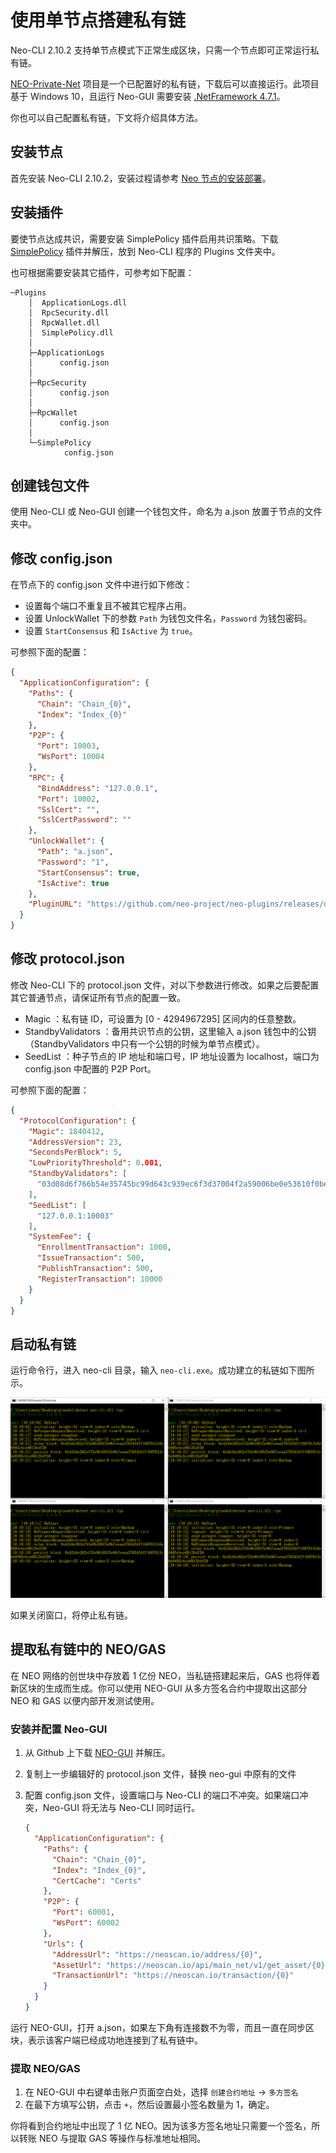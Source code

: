 # 使用单节点搭建私有链

Neo-CLI 2.10.2 支持单节点模式下正常生成区块，只需一个节点即可正常运行私有链。

[NEO-Private-Net](https://github.com/chenzhitong/NEO-Private-Net) 项目是一个已配置好的私有链，下载后可以直接运行。此项目基于 Windows 10，且运行 Neo-GUI 需要安装 [.NetFramework 4.7.1](https://www.microsoft.com/net/download/dotnet-framework-runtime)。

你也可以自己配置私有链，下文将介绍具体方法。

## 安装节点

首先安装 Neo-CLI 2.10.2，安装过程请参考 [Neo 节点的安装部署](../../node/cli/setup.md)。

## 安装插件

要使节点达成共识，需要安装 SimplePolicy 插件启用共识策略。下载 [SimplePolicy](https://github.com/neo-project/neo-plugins/releases/) 插件并解压，放到 Neo-CLI 程序的 Plugins 文件夹中。

也可根据需要安装其它插件，可参考如下配置：

```
─Plugins
    │  ApplicationLogs.dll
    │  RpcSecurity.dll
    │  RpcWallet.dll
    │  SimplePolicy.dll
    │
    ├─ApplicationLogs
    │      config.json
    │
    ├─RpcSecurity
    │      config.json
    │
    ├─RpcWallet
    │      config.json
    │
    └─SimplePolicy
            config.json
```

## 创建钱包文件

使用 Neo-CLI 或 Neo-GUI 创建一个钱包文件，命名为 a.json 放置于节点的文件夹中。

## 修改 config.json

在节点下的 config.json 文件中进行如下修改：

- 设置每个端口不重复且不被其它程序占用。
- 设置 UnlockWallet 下的参数 `Path` 为钱包文件名，`Password` 为钱包密码。
- 设置 `StartConsensus` 和 `IsActive` 为 `true`。

可参照下面的配置：

```json
{
  "ApplicationConfiguration": {
    "Paths": {
      "Chain": "Chain_{0}",
      "Index": "Index_{0}"
    },
    "P2P": {
      "Port": 10003,
      "WsPort": 10004
    },
    "RPC": {
      "BindAddress": "127.0.0.1",
      "Port": 10002,
      "SslCert": "",
      "SslCertPassword": ""
    },
    "UnlockWallet": {
      "Path": "a.json",
      "Password": "1",
      "StartConsensus": true,
      "IsActive": true
    },
    "PluginURL": "https://github.com/neo-project/neo-plugins/releases/download/v{1}/{0}.zip"
  }
}
```

## 修改 protocol.json

修改 Neo-CLI 下的 protocol.json 文件，对以下参数进行修改。如果之后要配置其它普通节点，请保证所有节点的配置一致。

- Magic ：私有链 ID，可设置为 [0 - 4294967295] 区间内的任意整数。
- StandbyValidators ：备用共识节点的公钥，这里输入 a.json 钱包中的公钥（StandbyValidators  中只有一个公钥的时候为单节点模式）。
- SeedList ：种子节点的 IP 地址和端口号，IP 地址设置为 localhost，端口为 config.json 中配置的 P2P Port。

可参照下面的配置：

```json
{
  "ProtocolConfiguration": {
    "Magic": 1840412,
    "AddressVersion": 23,
    "SecondsPerBlock": 5,
    "LowPriorityThreshold": 0.001,
    "StandbyValidators": [
      "03d08d6f766b54e35745bc99d643c939ec6f3d37004f2a59006be0e53610f0be25"
    ],
    "SeedList": [
      "127.0.0.1:10003"
    ],
    "SystemFee": {
      "EnrollmentTransaction": 1000,
      "IssueTransaction": 500,
      "PublishTransaction": 500,
      "RegisterTransaction": 10000
    }
  }
}
```

## 启动私有链

运行命令行，进入 neo-cli 目录，输入 `neo-cli.exe`。成功建立的私链如下图所示。

![](../../assets/privatechain_demo.png)

如果关闭窗口，将停止私有链。

## 提取私有链中的 NEO/GAS

在 NEO 网络的创世块中存放着 1 亿份 NEO，当私链搭建起来后，GAS 也将伴着新区块的生成而生成。你可以使用 NEO-GUI 从多方签名合约中提取出这部分 NEO 和 GAS 以便内部开发测试使用。

### 安装并配置 Neo-GUI

1. 从 Github 上下载 [NEO-GUI](https://github.com/neo-project/neo-gui/releases) 并解压。

2. 复制上一步编辑好的 protocol.json 文件，替换 neo-gui 中原有的文件

3. 配置 config.json 文件，设置端口与 Neo-CLI 的端口不冲突。如果端口冲突，Neo-GUI 将无法与 Neo-CLI 同时运行。

   ```json
   {
     "ApplicationConfiguration": {
       "Paths": {
         "Chain": "Chain_{0}",
         "Index": "Index_{0}",
         "CertCache": "Certs"
       },
       "P2P": {
         "Port": 60001,
         "WsPort": 60002
       },
       "Urls": {
         "AddressUrl": "https://neoscan.io/address/{0}",
         "AssetUrl": "https://neoscan.io/api/main_net/v1/get_asset/{0}",
         "TransactionUrl": "https://neoscan.io/transaction/{0}"
       }
     }
   }
   ```

运行 NEO-GUI，打开 a.json，如果左下角有连接数不为零，而且一直在同步区块，表示该客户端已经成功地连接到了私有链中。

### 提取 NEO/GAS

1. 在 NEO-GUI 中右键单击账户页面空白处，选择 `创建合约地址` -> `多方签名`
2. 在最下方填写公钥，点击 `+`，然后设置最小签名数量为 1，确定。

你将看到合约地址中出现了 1 亿 NEO。因为该多方签名地址只需要一个签名，所以转账 NEO 与提取 GAS 等操作与标准地址相同。